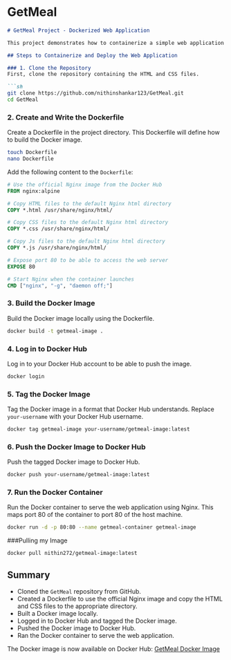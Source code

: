 # GetMeal


```markdown
# GetMeal Project - Dockerized Web Application

This project demonstrates how to containerize a simple web application using Docker. The web application consists of HTML and CSS files and is served using Nginx. The Docker image is built and pushed to Docker Hub for easy access and deployment.

## Steps to Containerize and Deploy the Web Application

### 1. Clone the Repository
First, clone the repository containing the HTML and CSS files.

```sh
git clone https://github.com/nithinshankar123/GetMeal.git
cd GetMeal
```

### 2. Create and Write the Dockerfile
Create a Dockerfile in the project directory. This Dockerfile will define how to build the Docker image.

```sh
touch Dockerfile
nano Dockerfile
```

Add the following content to the `Dockerfile`:

```Dockerfile
# Use the official Nginx image from the Docker Hub
FROM nginx:alpine

# Copy HTML files to the default Nginx html directory
COPY *.html /usr/share/nginx/html/

# Copy CSS files to the default Nginx html directory
COPY *.css /usr/share/nginx/html/

# Copy Js files to the default Nginx html directory
COPY *.js /usr/share/nginx/html/

# Expose port 80 to be able to access the web server
EXPOSE 80

# Start Nginx when the container launches
CMD ["nginx", "-g", "daemon off;"]
```

### 3. Build the Docker Image
Build the Docker image locally using the Dockerfile.

```sh
docker build -t getmeal-image .
```

### 4. Log in to Docker Hub
Log in to your Docker Hub account to be able to push the image.

```sh
docker login
```

### 5. Tag the Docker Image
Tag the Docker image in a format that Docker Hub understands. Replace `your-username` with your Docker Hub username.

```sh
docker tag getmeal-image your-username/getmeal-image:latest
```

### 6. Push the Docker Image to Docker Hub
Push the tagged Docker image to Docker Hub.

```sh
docker push your-username/getmeal-image:latest
```

### 7. Run the Docker Container
Run the Docker container to serve the web application using Nginx. This maps port 80 of the container to port 80 of the host machine.

```sh
docker run -d -p 80:80 --name getmeal-container getmeal-image
```
###Pulling my Image
```sh
docker pull nithin272/getmeal-image:latest
```

## Summary
- Cloned the `GetMeal` repository from GitHub.
- Created a Dockerfile to use the official Nginx image and copy the HTML and CSS files to the appropriate directory.
- Built a Docker image locally.
- Logged in to Docker Hub and tagged the Docker image.
- Pushed the Docker image to Docker Hub.
- Ran the Docker container to serve the web application.


The Docker image is now available on Docker Hub: [GetMeal Docker Image](https://hub.docker.com/repository/docker/nithin272/getmeal-image)

